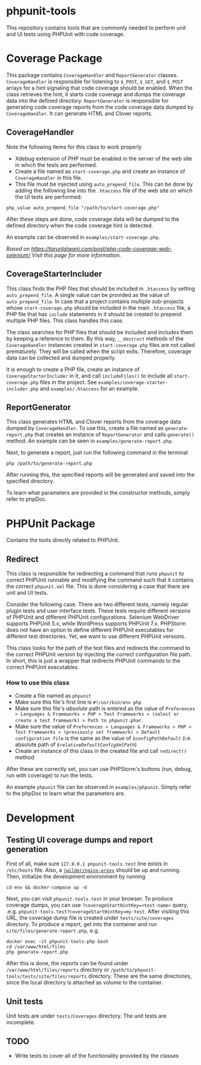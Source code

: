 # phpunit-tools
This repository contains tools that are commonly needed to perform unit and UI tests using PHPUnit with code coverage.

# Coverage Package
This package contains `CoverageHandler` and `ReportGenerator` classes. `CoverageHandler` is responsible for listening to `$_POST`, `$_GET`, and `$_POST` arrays for a hint signaling that code coverage should be enabled. When the class retrieves the hint, it starts code coverage and dumps the coverage data into the defined directory. `ReportGenerator` is responsible for generating code coverage reports from the code coverage data dumped by `CoverageHandler`. It can generate HTML and Clover reports.

## CoverageHandler
Note the following items for this class to work properly

- Xdebug extension of PHP must be enabled in the server of the web site in which the tests are performed.
- Create a file named as `start-coverage.php` and create an instance of `CoverageHandler` in this file.
- This file must be injected using `auto_prepend_file`. This can be done by adding the following line into the `.htaccess` file of the web site on which the UI tests are performed:

```
php_value auto_prepend_file "/path/to/start-coverage.php"
```

After these steps are done, code coverage data will be dumped to the defined directory when the code coverage hint is detected.

An example can be observed in `examples/start-coverage.php`.

_Based on <https://tarunlalwani.com/post/php-code-coverage-web-selenium/> Visit this page for more information._

## CoverageStarterIncluder
This class finds the PHP files that should be included in `.htaccess` by setting `auto_prepend_file`. A single value can be provided as the value of `auto_prepend_file`. In case that a project contains multiple sub-projects whose `start-coverage.php` should be included in the main `.htaccess` file, a PHP file that has `include` statements in it should be created to prepend multiple PHP files. This class handles this case.

The class searches for PHP files that should be included and includes them by keeping a reference to them. By this way, `__destruct` methods of the `CoverageHandler` instances created in `start-coverage.php` files are not called prematurely. They will be called when the script exits. Therefore, coverage data can be collected and dumped properly.

It is enough to create a PHP file, create an instance of `CoverageStarterIncluder` in it, and call `includeFiles()` to include all `start-coverage.php` files in the project. See `examples/coverage-starter-includer.php` and `examples/.htaccess` for an example.

## ReportGenerator
This class generates HTML and Clover reports from the coverage data dumped by `CoverageHandler`. To use this, create a file named as `generate-report.php` that creates an instance of `ReportGenerator` and calls `generate()` method. An example can be seen in `examples/generate-report.php`. 

Next, to generate a report, just run the following command in the terminal
    
    php /path/to/generate-report.php
    
After running this, the specified reports will be generated and saved into the specified directory.

To learn what parameters are provided in the constructor methods, simply refer to phpDoc.

# PHPUnit Package
Contains the tools directly related to PHPUnit.

## Redirect
This class is responsible for redirecting a command that runs `phpunit` to correct PHPUnit runnable and modifying the command such that it contains the correct `phpunit.xml` file. This is done considering a case that there are unit and UI tests.

Consider the following case. There are two different tests, namely regular plugin tests and user interface tests. These tests require different versions of PHPUnit and different PHPUnit configurations. Selenium WebDriver supports PHPUnit 5.x, while WordPress supports PHPUnit 7.x. PHPStorm does not have an option to define different PHPUnit executables for different test directories. Yet, we want to use different PHPUnit versions.

This class looks for the path of the test files and redirects the command to the correct PHPUnit version by injecting the correct configuration file path. In short, this is just a wrapper that redirects PHPUnit commands to the correct PHPUnit executables.

### How to use this class

- Create a file named as `phpunit`
- Make sure this file's first line is `#!/usr/bin/env php`
- Make sure this file's *absolute* path is entered as the value of `Preferences > Languages & Frameworks > PHP > Test Frameworks > (select or create a test framework) > Path to phpunit.phar`.
- Make sure the value of `Preferences > Languages & Frameworks > PHP > Test Frameworks > (previously set framework) >
  Default configuration file` is the same as the value of `$configPathDefault` (i.e. absolute path of
  *`$relativeDefaultConfigXmlPath`*)
- Create an instance of this class in the created file and call `redirect()` method

After these are correctly set, you can use PHPStorm's buttons (run, debug, run with coverage) to run the tests.

An example `phpunit` file can be observed in `examples/phpunit`. Simply refer to the phpDoc to learn what the parameters are.

# Development

## Testing UI coverage dumps and report generation
First of all, make sure `127.0.0.1 phpunit-tools.test` line exists in `/etc/hosts` file. Also, a [`jwilder/nginx-proxy`](https://github.com/jwilder/nginx-proxy) should be up and running. Then, initialize the development environment by running

    cd env && docker-compose up -d

Next, you can visit `phpunit-tools.test` in your browser. To produce coverage dumps, you can use `?coverageStartHintKey=<test-name>` query, .e.g. `phpunit-tools.test?coverageStartHintKey=my-test`. After visiting this URL, the coverage dump file is created under `tests/site/coverages` directory. To produce a report, get into the container and run `site/files/generate-report.php`, e.g.

    docker exec -it phpunit-tools-php bash
    cd /var/www/html/files
    php generate-report.php
    
After this is done, the reports can be found under `/var/www/html/files/reports` directory or `/path/to/phpunit-tools/tests/site/files/reports` directory. These are the same directories, since the local directory is attached as volume to the container.

## Unit tests
Unit tests are under `tests/Coverages` directory. The unit tests are incomplete.

## TODO
- Write tests to cover all of the functionality provided by the classes
